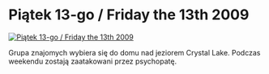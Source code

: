 Piątek 13-go / Friday the 13th 2009 
=============
[![Piątek 13-go / Friday the 13th 2009 ](http://vidos.pl/images/player.gif)](http://vidos.pl/piatek-13-go-friday-the-13th-2009)

 Grupa znajomych wybiera się do domu nad jeziorem Crystal Lake. Podczas weekendu zostają zaatakowani przez psychopatę.
